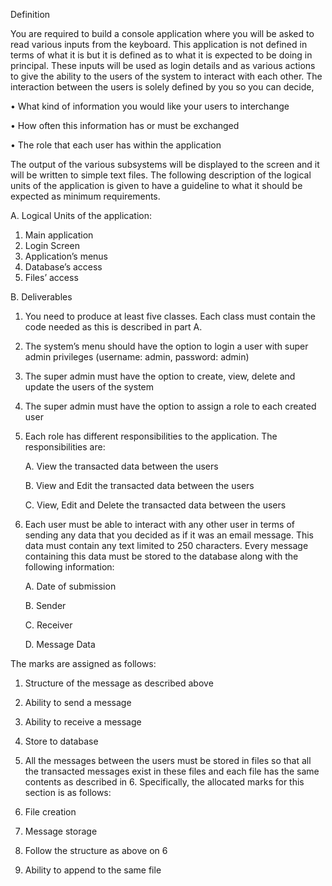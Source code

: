 Definition

You are required to build a console application where you will be asked to read various inputs from the keyboard.
This application is not defined in terms of what it is but it is defined as to what it is expected to be doing in principal.
These inputs will be used as login details and as various actions to give the ability to the users of the system to interact with each other.
The interaction between the users is solely defined by you so you can decide,

• What kind of information you would like your users to interchange

• How often this information has or must be exchanged

• The role that each user has within the application

The output of the various subsystems will be displayed to the screen and it will be written to simple text files.
The following description of the logical units of the application is given to have a guideline to what it should be expected as minimum requirements.

A. Logical Units of the application:

1. Main application
2. Login Screen
3. Application’s menus
4. Database’s access
5. Files’ access

B. Deliverables

1. You need to produce at least five classes. Each class must contain the code needed as this is described in part A. 

2. The system’s menu should have the option to login a user with super admin privileges (username: admin, password: admin) 

3. The super admin must have the option to create, view, delete and update the users of the system 

4. The super admin must have the option to assign a role to each created user

5. Each role has different responsibilities to the application. The responsibilities are:


      A. View the transacted data between the users
  
      B. View and Edit  the transacted data between the users
  
      C. View, Edit and Delete the transacted data between the users 
  
  
6. Each user must be able to interact with any other user in terms of sending any data that you decided as if it was an email message. This data must contain any text limited to 250 characters. Every message containing this data must be stored to the database along with the following information:

      A. Date of submission
  
      B. Sender
  
      C. Receiver
  
      D. Message Data
  
  
  The marks are assigned as follows:
  
  1. Structure of the message as described above 
  2. Ability to send a message 
  3. Ability to receive a message 
  4. Store to database 
  
7. All the messages between the users must be stored in files so that all the transacted messages exist in these files and each file has the same contents as described in 6. 
Specifically, the allocated marks for this section is as follows:

  1. File creation 
  2. Message storage 
  3. Follow the structure as above on 6
  4. Ability to append to the same file
